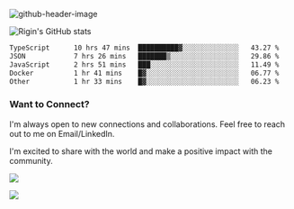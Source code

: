 
![github-header-image](https://github.com/riginoommen/riginoommen/assets/3840244/889cae65-df55-4cda-86cc-bf21bf1f2e96)

![Rigin's GitHub stats](https://github-readme-stats.vercel.app/api?username=riginoommen\&show_icons=true\&show=reviews,discussions_started,discussions_answered,prs_merged,prs_merged_percentage)


<!--START_SECTION:waka-->

```txt
TypeScript      10 hrs 47 mins  ██████████▓░░░░░░░░░░░░░░   43.27 %
JSON            7 hrs 26 mins   ███████▒░░░░░░░░░░░░░░░░░   29.86 %
JavaScript      2 hrs 51 mins   ███░░░░░░░░░░░░░░░░░░░░░░   11.49 %
Docker          1 hr 41 mins    █▓░░░░░░░░░░░░░░░░░░░░░░░   06.77 %
Other           1 hr 33 mins    █▓░░░░░░░░░░░░░░░░░░░░░░░   06.23 %
```

<!--END_SECTION:waka-->

### Want to Connect?

I'm always open to new connections and collaborations. Feel free to reach out to me on Email/LinkedIn.

I'm excited to share with the world and make a positive impact with the community.

![](https://komarev.com/ghpvc/?username=riginoommen)

![](https://hit.yhype.me/github/profile?user_id=3840244)

